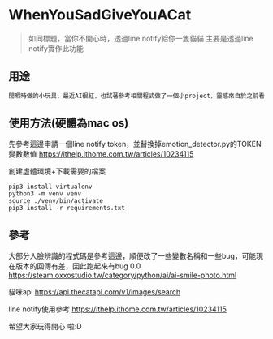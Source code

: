 # WhenYouSadGiveYouACat


> 如同標題，當你不開心時，透過line notify給你一隻貓貓
主要是透過line notify實作此功能

## 用途

```javascript
閒暇時做的小玩具，最近AI很紅，也試著參考相關程式做了一個小project，靈感來自於之前看到的相關project，但當時沒有成功啟動該project，因此自己做了一個，環境是用mac os，也會附上踩到的坑
```


## 使用方法(硬體為mac os)
先參考這邊申請一個line notify token，並替換掉emotion_detector.py的TOKEN變數數值
https://ithelp.ithome.com.tw/articles/10234115

創建虛體環境+下載需要的檔案

```shell
pip3 install virtualenv
python3 -m venv venv
source ./venv/bin/activate
pip3 install -r requirements.txt
```


## 參考
大部分人臉辨識的程式碼是參考這邊，順便改了一些變數名稱和一些bug，可能現在版本的回傳有差，因此跑起來有bug 0.0
https://steam.oxxostudio.tw/category/python/ai/ai-smile-photo.html

貓咪api
https://api.thecatapi.com/v1/images/search

line notify使用參考
https://ithelp.ithome.com.tw/articles/10234115

希望大家玩得開心 啦:D

